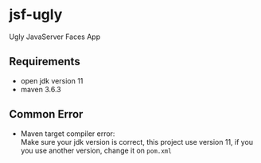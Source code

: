 # jsf-ugly
Ugly JavaServer Faces App

## Requirements
- open jdk version 11
- maven 3.6.3


## Common Error
- Maven target compiler error:
  <br> Make sure your jdk version is correct, this project use version 11,
  if you you use another version, change it on `pom.xml`